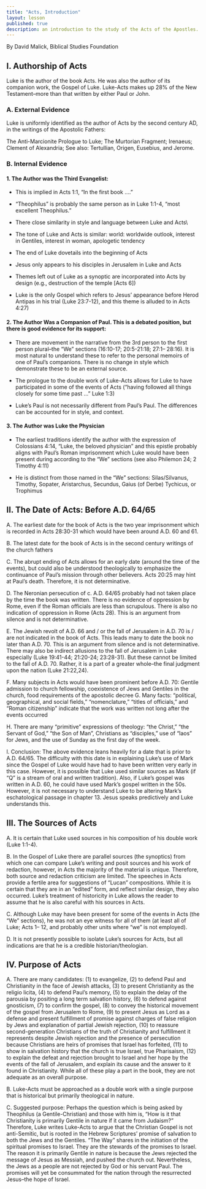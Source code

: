 ```yaml
---
title: "Acts, Introduction"
layout: lesson
published: true
description: an introduction to the study of the Acts of the Apostles.
---
```


By David Malick, Biblical Studies Foundation

## I. Authorship of Acts

Luke is the author of the book Acts. He was also the author of its companion work, the Gospel of Luke. Luke-Acts makes up 28% of the New Testament–more than that written by either Paul or John.

### A. External Evidence

Luke is uniformly identified as the author of Acts by the second century AD, in the writings of the Apostolic Fathers:

The Anti-Marcionite Prologue to Luke; The Murtorian Fragment; Irenaeus; Clement of Alexandria; See also: Tertullian, Origen, Eusebius, and Jerome.

### B. Internal Evidence

#### 1. The Author was the Third Evangelist:

- This is implied in Acts 1:1, “In the first book ….”

- “Theophilus” is probably the same person as in Luke 1:1-4, “most excellent Theophilus.”

- There close similarity in style and language between Luke and Acts\

- The tone of Luke and Acts is similar: world: worldwide outlook, interest in Gentiles, interest in woman, apologetic tendency

- The end of Luke dovetails into the beginning of Acts

- Jesus only appears to his disciples in Jerusalem in Luke and Acts

- Themes left out of Luke as a synoptic are incorporated into Acts by design (e.g., destruction of the temple [Acts 6])

- Luke is the only Gospel which refers to Jesus’ appearance before Herod Antipas in his trial (Luke 23:7-12), and this theme is alluded to in Acts 4:27)

#### 2. The Author Was a Companion of Paul. This is a debated position, but there is good evidence for its support:

- There are movement in the narrative from the 3rd person to the first person plural–the “We” sections (16:10-17; 20:5-21:18; 27:1– 28:16). It is most natural to understand these to refer to the personal memoirs of one of Paul’s companions. There is no change in style which demonstrate these to be an external source.

- The prologue to the double work of Luke-Acts allows for Luke to have participated in some of the events of Acts (“having followed all things closely for some time past …” Luke 1:3)

- Luke’s Paul is not necessarily different from Paul’s Paul. The differences can be accounted for in style, and context.

#### 3. The Author was Luke the Physician

- The earliest traditions identify the author with the expression of Colossians 4:14, “Luke, the beloved physician” and this epistle probably aligns with Paul’s Roman imprisonment which Luke would have been present during according to the “We” sections (see also Philemon 24; 2 Timothy 4:11)

- He is distinct from those named in the “We” sections: Silas/Silvanus, Timothy, Sopater, Aristarchus, Secundus, Gaius (of Derbe) Tychicus, or Trophimus

## II. The Date of Acts: Before A.D. 64/65

A. The earliest date for the book of Acts is the two year imprisonment
which is recorded in Acts 28:30-31 which would have been around A.D. 60
and 61.

B. The latest date for the book of Acts is in the second century
writings of the church fathers

C. The abrupt ending of Acts allows for an early date (around the time
of the events), but could also be understood theologically to emphasize
the continuance of Paul’s mission through other believers. Acts 20:25
may hint at Paul’s death. Therefore, it is not determinative.

D. The Neronian persecution of c. A.D. 64/65 probably had not taken
place by the time the book was written. There is no evidence of
oppression by Rome, even if the Roman officials are less than
scrupulous. There is also no indication of oppression in Rome (Acts 28).
This is an argument from silence and is not determinative.

E. The Jewish revolt of A.D. 66 and / or the fall of Jerusalem in A.D.
70 is / are not indicated in the book of Acts. This leads many to date
the book no later than A.D. 70. This is an argument from silence and is
not determinative. There may also be indirect allusions to the fall of
Jerusalem in Luke especially (Luke 19:41-44; 21:20-24; 23:28-31). But
these cannot be limited to the fall of A.D. 70. Rather, it is a part of
a greater whole–the final judgment upon the nation (Luke 21:22,24).

F. Many subjects in Acts would have been prominent before A.D. 70:
Gentile admission to church fellowship, coexistence of Jews and Gentiles
in the church, food requirements of the apostolic decree G. Many facts:
“political, geographical, and social fields,” “nomenclature,” “titles of
officials,” and “Roman citizenship” indicate that the work was written
not long after the events occurred

H. There are many “primitive” expressions of theology: “the Christ,”
“the Servant of God,” “the Son of Man”, Christians as “disciples,” use
of “laos” for Jews, and the use of Sunday as the first day of the week.

I. Conclusion: The above evidence leans heavily for a date that is prior
to A.D. 64/65. The difficulty with this date is in explaining Luke’s use
of Mark since the Gospel of Luke would have had to have been written
very early in this case. However, it is possible that Luke used similar
sources as Mark (if “Q” is a stream of oral and written tradition).
Also, if Luke’s gospel was written in A.D. 60, he could have used Mark’s
gospel written in the 50s. However, it is not necessary to understand
Luke to be altering Mark’s eschatological passage in chapter 13. Jesus
speaks predictively and Luke understands this.

## III. The Sources of Acts

A. It is certain that Luke used sources in his composition of his double
work (Luke 1:1-4).

B. In the Gospel of Luke there are parallel sources (the synoptics) from
which one can compare Luke’s writing and posit sources and his work of
redaction, however, in Acts the majority of the material is unique.
Therefore, both source and redaction criticism are limited. The speeches
in Acts provide a fertile area for suggestions of “Lucan” compositions.
While it is certain that they are in an “edited” form, and reflect
similar design, they also occurred. Luke’s treatment of historicity in
Luke allows the reader to assume that he is also careful with his
sources in Acts.

C. Although Luke may have been present for some of the events in Acts
(the “We” sections), he was not an eye witness for all of them (at least
all of Luke; Acts 1– 12, and probably other units where “we” is not
employed).

D. It is not presently possible to isolate Luke’s sources for Acts, but
all indications are that he is a credible historian/theologian.

## IV. Purpose of Acts

A. There are many candidates: (1) to evangelize, (2) to defend Paul and
Christianity in the face of Jewish attacks, (3) to present Christianity
as the religio licita, (4) to defend Paul’s memory, (5) to explain the
delay of the parousia by positing a long term salvation history, (6) to
defend against gnosticism, (7) to confirm the gospel, (8) to convey the
historical movement of the gospel from Jerusalem to Rome, (9) to present
Jesus as Lord as a defense and present fulfillment of promise against
charges of false religion by Jews and explanation of partial Jewish
rejection, (10) to reassure second-generation Christians of the truth of
Christianity and fulfillment it represents despite Jewish rejection and
the presence of persecution because Christians are heirs of promises
that Israel has forfeited, (11) to show in salvation history that the
church is true Israel, true Pharisaism, (12) to explain the defeat and
rejection brought to Israel and her hope by the events of the fall of
Jerusalem, and explain its cause and the answer to it found in
Christianity. While all of these play a part in the book, they are not
adequate as an overall purpose.

B. Luke-Acts must be approached as a double work with a single purpose
that is historical but primarily theological in nature.

C. Suggested purpose: Perhaps the question which is being asked by
Theophilus (a Gentile-Christian) and those with him is, “How is it that
Christianity is primarily Gentile in nature if it came from Judaism?”
Therefore, Luke writes Luke-Acts to argue that the Christian Gospel is
not anti-Semitic, but is rooted in the Hebrew Scriptures’ promise of
salvation to both the Jews and the Gentiles. “The Way” shares in the
initiation of the spiritual promises to Israel. They are the stewards of
the promises to Israel. The reason it is primarily Gentile in nature is
because the Jews rejected the message of Jesus as Messiah, and pushed
the church out. Nevertheless, the Jews as a people are not rejected by
God or his servant Paul. The promises will yet be consummated for the
nation through the resurrected Jesus–the hope of Israel.
